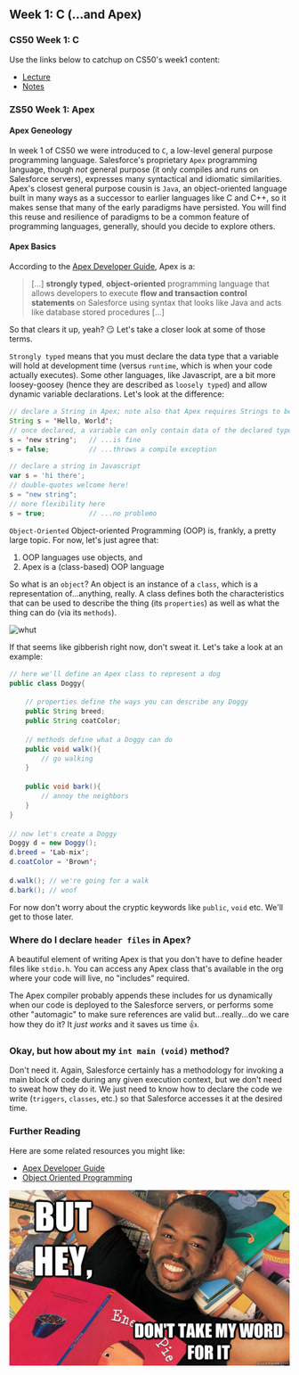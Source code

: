 ## Week 1: C (...and Apex)

### CS50 Week 1: C
Use the links below to catchup on CS50's week1 content: 

- [Lecture](https://www.youtube.com/watch?v=wEdvGqxafq8)
- [Notes](https://cs50.harvard.edu/college/weeks/1/notes/)

### ZS50 Week 1: Apex

#### Apex Geneology
In week 1 of CS50 we were introduced to `C`, a low-level general purpose programming language. Salesforce's proprietary `Apex` programming language, though *not* general purpose (it only compiles and runs on Salesforce servers), expresses many syntactical and idiomatic similarities. Apex's closest general purpose cousin is `Java`, an object-oriented language built in many ways as a successor to earlier languages like C and C++, so it makes sense that many of the early paradigms have persisted. You will find this reuse and resilience of paradigms to be a common feature of programming languages, generally, should you decide to explore others. 

#### Apex Basics
According to the [Apex Developer Guide](https://developer.salesforce.com/docs/atlas.en-us.apexcode.meta/apexcode/apex_intro_what_is_apex.htm), Apex is a: 
> [...] **strongly typed**, **object-oriented** programming language that allows developers to execute **flow and transaction control statements** on Salesforce using syntax that looks like Java and acts like database stored procedures [...]

So that clears it up, yeah? 😏 Let's take a closer look at some of those terms.

`Strongly typed` means that you must declare the data type that a variable will hold at development time (versus `runtime`, which is when your code actually executes). Some other languages, like Javascript, are a bit more loosey-goosey (hence they are described as `loosely typed`) and allow dynamic variable declarations. Let's look at the difference: 

```java
// declare a String in Apex; note also that Apex requires Strings to be enclosed in single-quotes
String s = 'Hello, World'; 
// once declared, a variable can only contain data of the declared type, thus: 
s = 'new string';   // ...is fine
s = false;          // ...throws a compile exception
```

```javascript
// declare a string in Javascript
var s = 'hi there'; 
// double-quotes welcome here!
s = "new string"; 
// more flexibility here
s = true;           // ...no problemo
```

`Object-Oriented` Object-oriented Programming (OOP) is, frankly, a pretty large topic. For now, let's just agree that: 

1. OOP languages use objects, and
2. Apex is a (class-based) OOP language 

So what is an `object`? An object is an instance of a `class`, which is a representation of...anything, really. A class defines both the characteristics that can be used to describe the thing (its `properties`) as well as what the thing can do (via its `methods`). 

![whut](https://media.giphy.com/media/vy0fmrQQu27DAs3EuV/giphy.gif)

If that seems like gibberish right now, don't sweat it. Let's take a look at an example: 

```java
// here we'll define an Apex class to represent a dog
public class Doggy{

    // properties define the ways you can describe any Doggy
    public String breed; 
    public String coatColor; 

    // methods define what a Doggy can do
    public void walk(){
        // go walking
    }

    public void bark(){
        // annoy the neighbors
    }
}

// now let's create a Doggy
Doggy d = new Doggy(); 
d.breed = 'Lab-mix'; 
d.coatColor = 'Brown'; 

d.walk(); // we're going for a walk
d.bark(); // woof
```

For now don't worry about the cryptic keywords like `public`, `void` etc. We'll get to those later.

### Where do I declare `header files` in Apex?
A beautiful element of writing Apex is that you don't have to define header files like `stdio.h`. You can access any Apex class that's available in the org where your code will live, no "includes" required. 

The Apex compiler probably appends these includes for us dynamically when our code is deployed to the Salesforce servers, or performs some other "automagic" to make sure references are valid but...really...do we care how they do it? It *just works* and it saves us time 👍. 

### Okay, but how about my `int main (void)` method?
Don't need it. Again, Salesforce certainly has a methodology for invoking a main block of code during any given execution context, but we don't need to sweat how they do it. We just need to know how to declare the code we write (`triggers`, `classes`, etc.) so that Salesforce accesses it at the desired time. 

### Further Reading
Here are some related resources you might like: 
* [Apex Developer Guide](https://developer.salesforce.com/docs/atlas.en-us.apexcode.meta/apexcode/apex_qs_core_concepts.htm)
* [Object Oriented Programming](https://en.wikipedia.org/wiki/Object-oriented_programming)


![readingRainbow](../assets/readingRainbow.jpg)